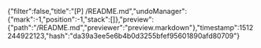 {"filter":false,"title":"[P] /README.md","undoManager":{"mark":-1,"position":-1,"stack":[]},"preview":{"path":"/README.md","previewer":"preview.markdown"},"timestamp":1512244922123,"hash":"da39a3ee5e6b4b0d3255bfef95601890afd80709"}